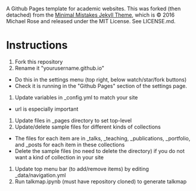 A Github Pages template for academic websites. This was forked (then detached) from the [Minimal Mistakes Jekyll Theme](https://mmistakes.github.io/minimal-mistakes/), which is © 2016 Michael Rose and released under the MIT License. See LICENSE.md.

# Instructions

1. Fork this repository
1. Rename it "yourusername.github.io"
 * Do this in the settings menu (top right, below watch/star/fork buttons)
 * Check it is running in the "Github Pages" section of the settings page.
1. Update variables in _config.yml to match your site
 * url is especially important
1. Update files in _pages directory to set top-level 
1. Update/delete sample files for different kinds of collections 
 * The files for each item are in _talks, _teaching, _publications, _portfolio, and _posts for each item in these collections
 * Delete the sample files (no need to delete the directory) if you do not want a kind of collection in your site
1. Update top menu bar (to add/remove items) by editing _data/navigation.yml
1. Run talkmap.ipynb (must have repository cloned) to generate talkmap
